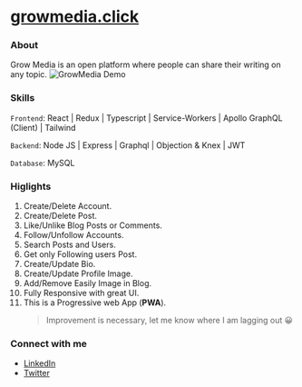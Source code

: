 # **[growmedia.click](https://growmedia.click "GrowMedia")**

### About

Grow Media is an open platform where people can share their writing on any topic.
![GrowMedia Demo](https://webmobilefirst-screencasts.s3.eu-west-3.amazonaws.com/Mp5rKQ81qG.gif)

### Skills

`Frontend`: React | Redux | Typescript | Service-Workers | Apollo GraphQL (Client) | Tailwind 

`Backend`: Node JS | Express | Graphql | Objection & Knex | JWT

`Database`: MySQL

### Higlights

1. Create/Delete Account.
2. Create/Delete Post.
3. Like/Unlike Blog Posts or Comments.
4. Follow/Unfollow Accounts.
5. Search Posts and Users.
6. Get only Following users Post.
7. Create/Update Bio.
8. Create/Update Profile Image.
9. Add/Remove Easily Image in Blog.
10. Fully Responsive with great UI.
11. This is a Progressive web App (**PWA**).
    > Improvement is necessary, let me know where I am lagging out 😀

### Connect with me

- [LinkedIn](https://www.linkedin.com/in/tusharmkj/)
- [Twitter](https://twitter.com/tushar_mkj)

